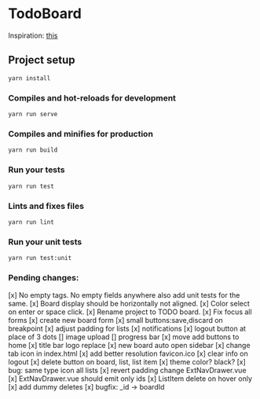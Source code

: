 # TodoBoard
Inspiration: [this](https://dribbble.com/shots/5421211-Progress-Board-Interface-for-Education-Platform/attachments)

## Project setup
```
yarn install
```

### Compiles and hot-reloads for development
```
yarn run serve
```

### Compiles and minifies for production
```
yarn run build
```

### Run your tests
```
yarn run test
```

### Lints and fixes files
```
yarn run lint
```

### Run your unit tests
```
yarn run test:unit
```

### Pending changes:
[x] No empty tags. No empty fields anywhere also add unit tests for the same.
[x] Board display should be horizontally not aligned.
[x] Color select on enter or space click.
[x] Rename project to TODO board.
[x] Fix focus all forms
[x] create new board form
[x] small buttons:save,discard on breakpoint
[x] adjust padding for lists
[x] notifications
[x] logout button at place of 3 dots
[] image upload
[] progress bar
[x] move add buttons to home
[x] title bar logo replace
[x] new board auto open sidebar
[x] change tab icon in index.html
[x] add better resolution favicon.ico
[x] clear info on logout
[x] delete button on board, list, list item
[x] theme color? black?
[x] bug: same type icon all lists
[x] revert padding change ExtNavDrawer.vue
[x] ExtNavDrawer.vue should emit only ids
[x] ListItem delete on hover only 
[x] add dummy deletes
[x] bugfix: _id -> boardId
